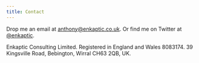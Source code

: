 ```yaml
---
title: Contact
---
```

Drop me an email at [anthony@enkaptic.co.uk](mailto:anthony@enkaptic.co.uk"). Or find me on Twitter at [@enkaptic](https://twitter.com/enkaptic).

Enkaptic Consulting Limited. Registered in England and Wales 8083174. 39 Kingsville Road, Bebington, Wirral CH63 2QB, UK.
